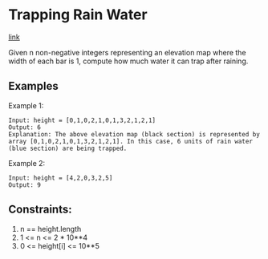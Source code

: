 # Trapping Rain Water

[link](https://leetcode.com/problems/trapping-rain-water/description/)

Given n non-negative integers representing an elevation map where the width of each bar is 1, compute how much water it can trap after raining.

## Examples

Example 1:

```
Input: height = [0,1,0,2,1,0,1,3,2,1,2,1]
Output: 6
Explanation: The above elevation map (black section) is represented by array [0,1,0,2,1,0,1,3,2,1,2,1]. In this case, 6 units of rain water (blue section) are being trapped.
```

Example 2:

```
Input: height = [4,2,0,3,2,5]
Output: 9
```

## Constraints:
1. n == height.length
2. 1 <= n <= 2 * 10**4
3. 0 <= height[i] <= 10**5